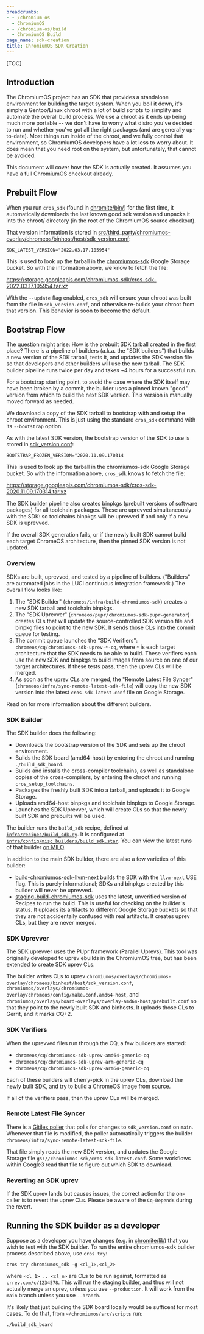 ```yaml
---
breadcrumbs:
- - /chromium-os
  - ChromiumOS
- - /chromium-os/build
  - ChromiumOS Build
page_name: sdk-creation
title: ChromiumOS SDK Creation
---
```


[TOC]

## Introduction

The ChromiumOS project has an SDK that provides a standalone environment for
building the target system. When you boil it down, it's simply a Gentoo/Linux
chroot with a lot of build scripts to simplify and automate the overall build
process. We use a chroot as it ends up being much more portable -- we don't have
to worry what distro you've decided to run and whether you've got all the right
packages (and are generally up-to-date). Most things run inside of the chroot,
and we fully control that environment, so ChromiumOS developers have a lot less
to worry about. It does mean that you need root on the system, but
unfortunately, that cannot be avoided.

This document will cover how the SDK is actually created. It assumes you have a
full ChromiumOS checkout already.

## Prebuilt Flow

When you run `cros_sdk` (found in
[chromite/bin/](https://chromium.googlesource.com/chromiumos/chromite/+/HEAD/scripts/cros_sdk.py))
for the first time, it automatically downloads the last known good sdk version
and unpacks it into the chroot/ directory (in the root of the ChromiumOS source
checkout).

That version information is stored in
[src/third_party/chromiumos-overlay/chromeos/binhost/host/sdk_version.conf](https://chromium.googlesource.com/chromiumos/overlays/chromiumos-overlay/+/HEAD/chromeos/binhost/host/sdk_version.conf):

```
SDK_LATEST_VERSION="2022.03.17.105954"
```

This is used to look up the tarball in the
[chromiumos-sdk](https://storage.googleapis.com/chromiumos-sdk/) Google Storage
bucket. So with the information above, we know to fetch the file:

<https://storage.googleapis.com/chromiumos-sdk/cros-sdk-2022.03.17.105954.tar.xz>

With the `--update` flag enabled, `cros_sdk` will ensure your chroot was built
from the file in `sdk_version.conf`, and otherwise re-builds your chroot from
that version.  This behavior is soon to become the default.

## Bootstrap Flow

The question might arise: How is the prebuilt SDK tarball created in the first
place? There is a pipeline of builders (a.k.a. the "SDK builders") that builds a
new version of the SDK tarball, tests it, and updates the SDK version file so
that developers and other builders will use the new tarball. The SDK builder
pipeline runs twice per day and takes ~4 hours for a successful run.

For a bootstrap starting point, to avoid the case where the SDK itself may have
been broken by a commit, the builder uses a pinned known "good" version from
which to build the next SDK version. This version is manually moved forward as
needed.

We download a copy of the SDK tarball to bootstrap with and setup the chroot
environment. This is just using the standard `cros_sdk` command with its
`--bootstrap` option.

As with the latest SDK version, the bootstrap version of the SDK to use is
stored in
[sdk_version.conf](https://chromium.googlesource.com/chromiumos/overlays/chromiumos-overlay/+/HEAD/chromeos/binhost/host/sdk_version.conf):

```
BOOTSTRAP_FROZEN_VERSION="2020.11.09.170314
```

This is used to look up the tarball in the chromiumos-sdk Google Storage bucket.
So with the information above, `cros_sdk` knows to fetch the file:

<https://storage.googleapis.com/chromiumos-sdk/cros-sdk-2020.11.09.170314.tar.xz>

The SDK builder pipeline also creates binpkgs (prebuilt versions of software
packages) for all toolchain packages. These are uprevved simultaneously with the
SDK: so toolchains binpkgs will be uprevved if and only if a new SDK is
uprevved.

If the overall SDK generation fails, or if the newly built SDK cannot build each
target ChromeOS architecture, then the pinned SDK version is not updated.

### Overview

SDKs are built, uprevved, and tested by a pipeline of builders. ("Builders" are
automated jobs in the LUCI continuous integration framework.) The overall flow
looks like:

1.  The "SDK Builder" (`chromeos/infra/build-chromiumos-sdk`) creates a new SDK
    tarball and toolchain binpkgs.
1.  The "SDK Uprevver" (`chromeos/pupr/chromiumos-sdk-pupr-generator`) creates
    CLs that will update the source-controlled SDK version file and binpkg files
    to point to the new SDK. It sends those CLs into the commit queue for
    testing.
1.  The commit queue launches the "SDK Verifiers":
    `chromeos/cq/chromiumos-sdk-uprev-*-cq`, where `*` is each target
    architecture that the SDK needs to be able to build. These verifiers each
    use the new SDK and binpkgs to build images from source on one of our target
    architectures. If these tests pass, then the uprev CLs will be merged.
1.  As soon as the uprev CLs are merged, the "Remote Latest File Syncer"
    (`chromeos/infra/sync-remote-latest-sdk-file`) will copy the new SDK version
    into the latest `cros-sdk-latest.conf` file on Google Storage.

Read on for more information about the different builders.

### SDK Builder

The SDK builder does the following:

*   Downloads the bootstrap version of the SDK and sets up the chroot
    environment.
*   Builds the SDK board (amd64-host) by entering the chroot and running
    `./build_sdk_board`.
*   Builds and installs the cross-compiler toolchains, as well as standalone copies of the cross-compilers, by entering the chroot and running `cros_setup_toolchains`.
*   Packages the freshly built SDK into a tarball, and uploads it to Google
    Storage.
*   Uploads amd64-host binpkgs and toolchain binpkgs to Google Storage.
*   Launches the SDK Uprevver, which will create CLs so that the newly built
    SDK and prebuilts will be used.

The builder runs the `build_sdk` recipe, defined at
[`infra/recipes/build_sdk.py`][build_sdk.py]. It is configured at
[`infra/config/misc_builders/build_sdk.star`][build_sdk.star]. You can view
the latest runs of that builder [on MILO][milo-build-chromiumos-sdk].

In addition to the main SDK builder, there are also a few varieties of this
builder:
*   [build-chromiumos-sdk-llvm-next][milo-llvm-next] builds the SDK with the
    `llvm-next` USE flag. This is purely informational; SDKs and binpkgs created
    by this builder will never be uprevved.
*   [staging-build-chromiumos-sdk][milo-staging-build-chromiumos-sdk] uses the
    latest, unverified version of Recipes to run the build. This is useful for
    checking on the builder's status. It uploads its artifacts to different
    Google Storage buckets so that they are not accidentally confused with real
    artifacts. It creates uprev CLs, but they are never merged.

[build_sdk.py]: https://chromium.googlesource.com/chromiumos/infra/recipes/+/HEAD/recipes/build_sdk.py "Link to the SDK builder's source code."
[build_sdk.star]: https://chrome-internal.googlesource.com/chromeos/infra/config/+/HEAD/misc_builders/build_sdk.star "Link to the SDK builder's configuration."
[milo-build-chromiumos-sdk]: https://luci-milo.appspot.com/ui/p/chromeos/builders/infra/build-chromiumos-sdk "Link to the latest runs of build-chromiumos-sdk."
[milo-llvm-next]: https://luci-milo.appspot.com/ui/p/chromeos/builders/infra/build-chromiumos-sdk-llvm-next "Link to the latest runs of build-chromiumos-sdk-llvm-next."
[milo-staging-build-chromiumos-sdk]: https://luci-milo.appspot.com/ui/p/chromeos/builders/staging/staging-build-chromiumos-sdk "Link to the latest runs of staging-build-chromiumos-sdk."

### SDK Uprevver

The SDK uprevver uses the PUpr framework (**P**arallel **U**prevs). This
tool was originally developed to uprev ebuilds in the ChromiumOS tree, but has
been extended to create SDK uprev CLs.

The builder writes CLs to uprev
`chromiumos/overlays/chromiumos-overlay/chromeos/binhost/host/sdk_version.conf`,
`chromiumos/overlays/chromiumos-overlay/chromeos/config/make.conf.amd64-host`,
and
`chromiumos/overlays/board-overlays/overlay-amd64-host/prebuilt.conf` so that
they point to the newly built SDK and binhosts. It uploads those CLs to Gerrit,
and it marks CQ+2.

### SDK Verifiers

When the uprevved files run through the CQ, a few builders are started:

*   `chromeos/cq/chromiumos-sdk-uprev-amd64-generic-cq`
*   `chromeos/cq/chromiumos-sdk-uprev-arm-generic-cq`
*   `chromeos/cq/chromiumos-sdk-uprev-arm64-generic-cq`

Each of these builders will cherry-pick in the uprev CLs, download the newly
built SDK, and try to build a ChromeOS image from source.

If all of the verifiers pass, then the uprev CLs will be merged.

### Remote Latest File Syncer

There is a
[Gitiles poller](https://chromium.googlesource.com/infra/luci/luci-go/+/HEAD/lucicfg/doc/README.md#luci.gitiles-poller)
that polls for changes to `sdk_version.conf` on `main`. Whenever that file is
modified, the poller automatically triggers the builder
`chromeos/infra/sync-remote-latest-sdk-file`.

That file simply reads the new SDK version, and updates the Google Storage file
`gs://chromiumos-sdk/cros-sdk-latest.conf`. Some workflows within Google3 read
that file to figure out which SDK to download.

### Reverting an SDK uprev

If the SDK uprev lands but causes issues, the correct action for the on-caller
is to revert the uprev CLs.  Please be aware of the `Cq-Depend`s during the
revert.

## Running the SDK builder as a developer

Suppose as a developer you have changes (e.g. in
[chromite/lib](https://chromium.googlesource.com/chromiumos/chromite/+/HEAD/lib/))
that you wish to test with the SDK builder. To run the entire chromiumos-sdk
builder process described above, use `cros try`:

```
cros try chromiumos_sdk -g <cl_1>,<cl_2>
```

where `<cl_1> .. <cl_n>` are CLs to be run against, formatted as
`crrev.com/c/1234578`. This will run the staging builder, and thus will not
actually merge an uprev, unless you use `--production`. It will work from the
`main` branch unless you use `--branch`.

It's likely that just building the SDK board locally would be sufficent for most
cases. To do that, from `~/chromiumos/src/scripts` run:

```
./build_sdk_board
```
